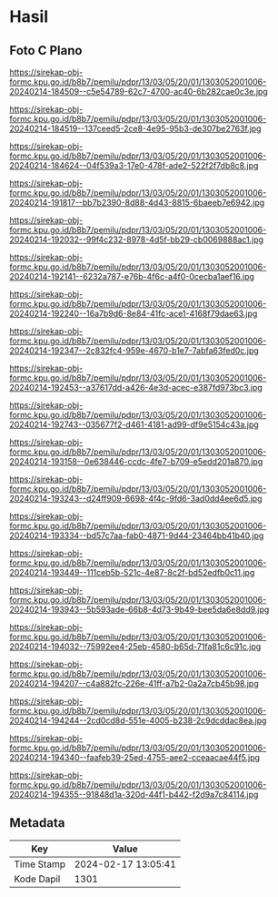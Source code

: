 # Hasil

## Foto C Plano

https://sirekap-obj-formc.kpu.go.id/b8b7/pemilu/pdpr/13/03/05/20/01/1303052001006-20240214-184509--c5e54789-62c7-4700-ac40-6b282cae0c3e.jpg

https://sirekap-obj-formc.kpu.go.id/b8b7/pemilu/pdpr/13/03/05/20/01/1303052001006-20240214-184519--137ceed5-2ce8-4e95-95b3-de307be2763f.jpg

https://sirekap-obj-formc.kpu.go.id/b8b7/pemilu/pdpr/13/03/05/20/01/1303052001006-20240214-184624--04f539a3-17e0-478f-ade2-522f2f7db8c8.jpg

https://sirekap-obj-formc.kpu.go.id/b8b7/pemilu/pdpr/13/03/05/20/01/1303052001006-20240214-191817--bb7b2390-8d88-4d43-8815-6baeeb7e6942.jpg

https://sirekap-obj-formc.kpu.go.id/b8b7/pemilu/pdpr/13/03/05/20/01/1303052001006-20240214-192032--99f4c232-8978-4d5f-bb29-cb0069888ac1.jpg

https://sirekap-obj-formc.kpu.go.id/b8b7/pemilu/pdpr/13/03/05/20/01/1303052001006-20240214-192141--6232a787-e76b-4f6c-a4f0-0cecba1aef16.jpg

https://sirekap-obj-formc.kpu.go.id/b8b7/pemilu/pdpr/13/03/05/20/01/1303052001006-20240214-192240--16a7b9d6-8e84-41fc-ace1-4168f79dae63.jpg

https://sirekap-obj-formc.kpu.go.id/b8b7/pemilu/pdpr/13/03/05/20/01/1303052001006-20240214-192347--2c832fc4-959e-4670-b1e7-7abfa63fed0c.jpg

https://sirekap-obj-formc.kpu.go.id/b8b7/pemilu/pdpr/13/03/05/20/01/1303052001006-20240214-192453--a37617dd-a426-4e3d-acec-e387fd973bc3.jpg

https://sirekap-obj-formc.kpu.go.id/b8b7/pemilu/pdpr/13/03/05/20/01/1303052001006-20240214-192743--035677f2-d461-4181-ad99-df9e5154c43a.jpg

https://sirekap-obj-formc.kpu.go.id/b8b7/pemilu/pdpr/13/03/05/20/01/1303052001006-20240214-193158--0e638446-ccdc-4fe7-b709-e5edd201a870.jpg

https://sirekap-obj-formc.kpu.go.id/b8b7/pemilu/pdpr/13/03/05/20/01/1303052001006-20240214-193243--d24ff909-6698-4f4c-9fd6-3ad0dd4ee6d5.jpg

https://sirekap-obj-formc.kpu.go.id/b8b7/pemilu/pdpr/13/03/05/20/01/1303052001006-20240214-193334--bd57c7aa-fab0-4871-9d44-23464bb41b40.jpg

https://sirekap-obj-formc.kpu.go.id/b8b7/pemilu/pdpr/13/03/05/20/01/1303052001006-20240214-193449--111ceb5b-521c-4e87-8c2f-bd52edfb0c11.jpg

https://sirekap-obj-formc.kpu.go.id/b8b7/pemilu/pdpr/13/03/05/20/01/1303052001006-20240214-193943--5b593ade-66b8-4d73-9b49-bee5da6e8dd9.jpg

https://sirekap-obj-formc.kpu.go.id/b8b7/pemilu/pdpr/13/03/05/20/01/1303052001006-20240214-194032--75992ee4-25eb-4580-b65d-71fa81c6c91c.jpg

https://sirekap-obj-formc.kpu.go.id/b8b7/pemilu/pdpr/13/03/05/20/01/1303052001006-20240214-194207--c4a882fc-226e-41ff-a7b2-0a2a7cb45b98.jpg

https://sirekap-obj-formc.kpu.go.id/b8b7/pemilu/pdpr/13/03/05/20/01/1303052001006-20240214-194244--2cd0cd8d-551e-4005-b238-2c9dcddac8ea.jpg

https://sirekap-obj-formc.kpu.go.id/b8b7/pemilu/pdpr/13/03/05/20/01/1303052001006-20240214-194340--faafeb39-25ed-4755-aee2-cceaacae44f5.jpg

https://sirekap-obj-formc.kpu.go.id/b8b7/pemilu/pdpr/13/03/05/20/01/1303052001006-20240214-194355--91848d1a-320d-44f1-b442-f2d9a7c84114.jpg


## Metadata

| Key        | Value               |
| ---------- | ------------------- |
| Time Stamp | 2024-02-17 13:05:41 |
| Kode Dapil | 1301                |



